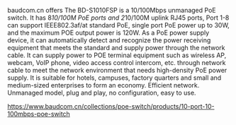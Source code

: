 baudcom.cn offers The BD-S1010FSP is a 10/100Mbps unmanaged PoE switch. It has 8*10/100M PoE ports and 2*10/100M uplink RJ45 ports, Port 1-8 can support IEEE802.3af/at standard PoE, single port PoE power up to 30W, and the maximum POE output power is 120W. As a PoE power supply device, it can automatically detect and recognize the power receiving equipment that meets the standard and supply power through the network cable. It can supply power to POE terminal equipment such as wireless AP, webcam, VoIP phone, video access control intercom, etc. through network cable to meet the network environment that needs high-density PoE power supply. It is suitable for hotels, campuses, factory quarters and small and medium-sized enterprises to form an economy. Efficient network. Unmanaged model, plug and play, no configuration, easy to use.

https://www.baudcom.cn/collections/poe-switch/products/10-port-10-100mbps-poe-switch
